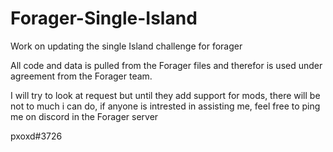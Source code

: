 # Forager-Single-Island
Work on updating the single Island challenge for forager

All code and data is pulled from the Forager files and therefor is used under agreement from the Forager team. 

I will try to look at request but until they add support for mods, there will be not to much i can do, if anyone is intrested in assisting me, feel free to ping me on discord in the Forager server


pxoxd#3726
